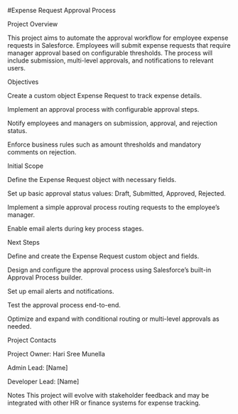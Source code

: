 #Expense Request Approval Process

Project Overview

This project aims to automate the approval workflow for employee expense requests in Salesforce. Employees will submit expense requests that require manager approval based on configurable thresholds. The process will include submission, multi-level approvals, and notifications to relevant users.

Objectives

Create a custom object Expense Request to track expense details.

Implement an approval process with configurable approval steps.

Notify employees and managers on submission, approval, and rejection status.

Enforce business rules such as amount thresholds and mandatory comments on rejection.

Initial Scope

Define the Expense Request object with necessary fields.

Set up basic approval status values: Draft, Submitted, Approved, Rejected.

Implement a simple approval process routing requests to the employee’s manager.

Enable email alerts during key process stages.

Next Steps

Define and create the Expense Request custom object and fields.

Design and configure the approval process using Salesforce’s built-in Approval Process builder.

Set up email alerts and notifications.

Test the approval process end-to-end.

Optimize and expand with conditional routing or multi-level approvals as needed.

Project Contacts

Project Owner: Hari Sree Munella

Admin Lead: [Name]

Developer Lead: [Name]

Notes
This project will evolve with stakeholder feedback and may be integrated with other HR or finance systems for expense tracking.
